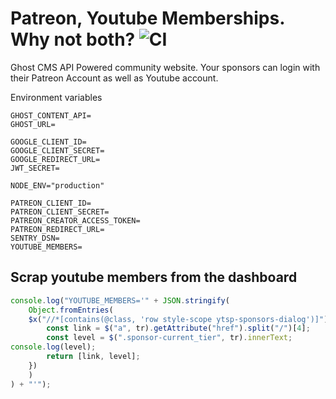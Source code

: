 # Patreon, Youtube Memberships. Why not both? ![CI](https://github.com/nLight/src/workflows/CI/badge.svg)

Ghost CMS API Powered community website. Your sponsors can login with their Patreon Account as well as Youtube account.

Environment variables

```
GHOST_CONTENT_API=
GHOST_URL=

GOOGLE_CLIENT_ID=
GOOGLE_CLIENT_SECRET=
GOOGLE_REDIRECT_URL=
JWT_SECRET=

NODE_ENV="production"

PATREON_CLIENT_ID=
PATREON_CLIENT_SECRET=
PATREON_CREATOR_ACCESS_TOKEN=
PATREON_REDIRECT_URL=
SENTRY_DSN=
YOUTUBE_MEMBERS=
```

## Scrap youtube members from the dashboard

```js
console.log("YOUTUBE_MEMBERS='" + JSON.stringify(
    Object.fromEntries(
    $x("//*[contains(@class, 'row style-scope ytsp-sponsors-dialog')]").map((tr) => {
        const link = $("a", tr).getAttribute("href").split("/")[4];
        const level = $(".sponsor-current_tier", tr).innerText;
console.log(level);
        return [link, level];
    })
    )
) + "'");
```
